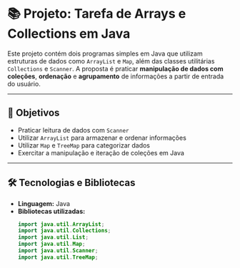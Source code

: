 # 📚 Projeto: Tarefa de Arrays e Collections em Java

Este projeto contém dois programas simples em Java que utilizam estruturas de dados como `ArrayList` e `Map`, além das classes utilitárias `Collections` e `Scanner`. A proposta é praticar **manipulação de dados com coleções**, **ordenação** e **agrupamento** de informações a partir de entrada do usuário.

---

## 📌 Objetivos

- Praticar leitura de dados com `Scanner`
- Utilizar `ArrayList` para armazenar e ordenar informações
- Utilizar `Map` e `TreeMap` para categorizar dados
- Exercitar a manipulação e iteração de coleções em Java

---

## 🛠️ Tecnologias e Bibliotecas

- **Linguagem:** Java  
- **Bibliotecas utilizadas:**
  ```java
  import java.util.ArrayList;
  import java.util.Collections;
  import java.util.List;
  import java.util.Map;
  import java.util.Scanner;
  import java.util.TreeMap;

